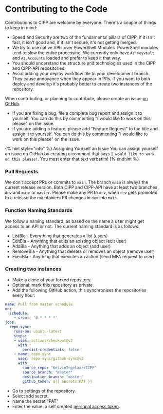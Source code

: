 # Contributing to the Code

Contributions to CIPP are welcome by everyone. There's a couple of things to keep in mind:

* Speed and Security are two of the fundamental pillars of CIPP, if it isn't fast, it isn't good and, if it isn't secure, it's not getting merged.
* We try to use native APIs over PowerShell Modules. PowerShell modules tend to slow the entire processing. We currently only have `Az.Keyvault` and `Az.Accounts` loaded and prefer to keep it that way.
* You should understand the structure and technologies used in the CIPP and CIPP-API repositories.
* Avoid adding your deploy workflow file to your development branch. They cause annoyance when they appear in PRs. If you want to both deploy and develop it's probably better to create two instances of the repository.

When contributing, or planning to contribute, please create an issue [on GitHub](https://github.com/KelvinTegelaar/CIPP/issues).

* If you are fixing a bug, file a complete bug report and assign it to yourself. You can do this by commenting "I would like to work on this please" on the issue.
* If you are adding a feature, please add "Feature Request" to the title and assign it to yourself. You can do this by commenting "I would like to work on this please" on the issue.

{% hint style="info" %}
Assigning Yourself an Issue You can assign yourself an issue on GitHub by creating a comment that says `I would like to work on this please!`. You must enter that text verbatim!&#x20;
{% endhint %}

### Pull Requests

We don't accept PRs or commits to `main`. The branch `main` is always the current release version. Both CIPP and CIPP-API have at least two branches `dev` and `main` or `master`. Please make any PR to `dev`, when `dev` gets promoted to a release the maintainers PR changes in `dev` into `main`.

### Function Naming Standards

We follow a naming standard, as based on the name a user might get access to an API or not. The current naming standard is as follows:

* ListBla - Everything that generates a list (users)
* EditBla - Anything that edits an existing object (edit user)
* AddBla - Anything that adds an object (add user)
* RemoveBla - Anything that deletes or removes an object (remove user)
* ExecBla - Anything that executes an action (send MFA request to user)

### Creating two instances

* Make a clone of your forked repository.
* Optional: mark this repository as private.
* Add the following GitHub action, this synchronises the repositories every hour:

```yaml
name: Pull from master schedule
on:
  schedule:
    - cron:  '0 * * * *'
jobs:
  repo-sync:
    runs-on: ubuntu-latest
    steps:
    - uses: actions/checkout@v2
      with:
        persist-credentials: false
    - name: repo-sync
      uses: repo-sync/github-sync@v2
      with:
        source_repo: "KelvinTegelaar/CIPP"
        source_branch: "master"
        destination_branch: "master"
        github_token: ${{ secrets.PAT }}
```

* Go to settings of the repository.
* Select add secret.
* Name the secret "PAT"
* Enter the value: a self created [personal access token](https://github.com/settings/tokens).
